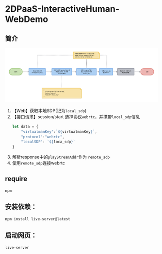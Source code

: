 # 2DPaaS-InteractiveHuman-WebDemo

## 简介
![流程](res/2DPaaS-DH-RTC.png)

1. 【Web】获取本地SDP(记为`local_sdp`)
2. 【接口请求】session/start 选择协议`webrtc`，并携带`local_sdp`信息
    ```js
    let data = {
        "virtualmanKey":`${virtualmanKey}`,
        "protocol":"webrtc",
        "localSDP": `${loca_sdp}`
    }
    ```
3. 解析response中的`playStreamAddr`作为 `remote_sdp`
4. 使用`remote_sdp`连接webrtc

## require
`npm`

## 安装依赖：
```bash
npm install live-server@latest
```

## 启动网页：
```bash
live-server
```